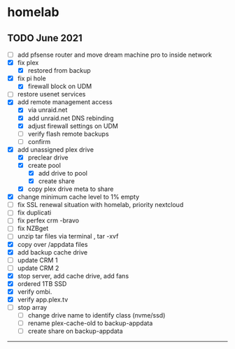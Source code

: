 # homelab
## TODO June 2021
- [ ] add pfsense router and move dream machine pro to inside network
- [x] fix plex
	- [x] restored from backup
- [x] fix pi hole
	- [x] firewall block on UDM 	
- [ ] restore usenet services
- [x] add remote management access
	- [x] via unraid.net
	- [x] add unraid.net DNS rebinding
	- [x] adjust firewall settings on UDM	
	- [ ] verify flash remote backups
	- [ ] confirm 
- [x] add unassigned plex drive
	- [x] preclear drive
	- [x] create pool
		- [x] add drive to pool
		- [x] create share
	- [x] copy plex drive meta to share
- [x] change minimum cache level to 1% empty
- [ ] fix SSL renewal situation with homelab, priority nextcloud
- [ ] fix duplicati
- [ ] fix perfex crm -bravo
- [ ] fix NZBget
- [ ] unzip tar files via terminal , tar -xvf
- [x] copy over /appdata files
- [x] add backup cache drive
- [ ] update CRM 1
- [ ] update CRM 2
- [x] stop server, add cache drive, add fans
- [x] ordered 1TB SSD
- [x] verify ombi.
- [x] verify app.plex.tv
- [ ] stop array
	- [ ] change drive name to identify class (nvme/ssd)
	- [ ] rename plex-cache-old to backup-appdata
	- [ ] create share on backup-appdata 
---

	    

